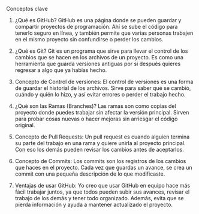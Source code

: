 Conceptos clave

  1. ¿Qué es GitHub?
      GitHub es una página donde se pueden guardar y compartir proyectos de programación. Ahí se sube el
      código para tenerlo seguro en línea, y también permite que varias personas trabajen en el mismo proyecto
      sin confundirse o perder los cambios.

  2. ¿Qué es Git?
      Git es un programa que sirve para llevar el control de los cambios que se hacen en los archivos de un
      proyecto. Es como una herramienta que guarda versiones antiguas por si después quieres regresar a algo 
      que ya habías hecho.

  3. Concepto de Control de versiones:
      El control de versiones es una forma de guardar el historial de los archivos. Sirve para saber qué se cambió,
      cuándo y quién lo hizo, y así evitar errores o perder el trabajo hecho.

  4. ¿Qué son las Ramas (Branches)?
      Las ramas son como copias del proyecto donde puedes trabajar sin afectar la versión principal. Sirven para
      probar cosas nuevas o hacer mejoras sin arriesgar el código original.

  5. Concepto de Pull Requests:
      Un pull request es cuando alguien termina su parte del trabajo en una rama y quiere unirla al proyecto
      principal. Con eso los demás pueden revisar los cambios antes de aceptarlos.

  6. Concepto de Commits:
      Los commits son los registros de los cambios que haces en el proyecto. Cada vez que guardas un avance,
      se crea un commit con una pequeña descripción de lo que modificaste.

  7. Ventajas de usar GitHub:
      Yo creo que usar GitHub en equipo hace más fácil trabajar juntos, ya que todos pueden subir sus avances, revisar el
      trabajo de los demás y tener todo organizado. Además, evita que se pierda información y ayuda a mantener
      actualizado el proyecto.
